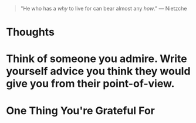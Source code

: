 
> \"He who has a *why* to live for can bear almost any *how*.\" — Nietzche

# Thoughts

# Think of someone you admire. Write yourself advice you think they would give you from their point-of-view.

# One Thing You're Grateful For

